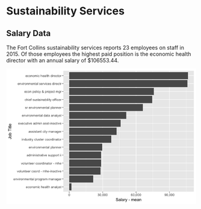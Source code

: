 Sustainability Services
================

Salary Data
-----------

The Fort Collins sustainability services reports 23 employees on staff in 2015. Of those employees the highest paid position is the economic health director with an annual salary of $106553.44.

![](../analysis/sustainabilityservices_files/figure-markdown_github/unnamed-chunk-1-1.png)
